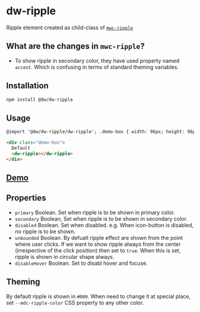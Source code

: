 # dw-ripple

Ripple element created as child-class of [`mwc-ripple`](https://github.com/material-components/material-components-web-components/tree/master/packages/ripple)

## What are the changes in `mwc-ripple`?

- To show ripple in secondary color, they have used property named `accent`. Which is confusing in terms of standard
  theming variables.

## Installation

```html
npm install @dw/dw-ripple
```

## Usage

```html
@import '@dw/dw-ripple/dw-ripple'; .demo-box { width: 96px; height: 96px; border: 1px solid gray; }

<div class="demo-box">
  Default
  <dw-ripple></dw-ripple>
</div>
```

## [Demo](https://dreamworldsolutions.github.io/dw-ripple/demo/index.html)

## Properties

- `primary` Boolean. Set when ripple is to be shown in primary color.
- `secondary` Boolean, Set when ripple is to be shown in secondary color.
- `disabled` Boolean. Set when disabled. e.g. When icon-button is disabled, no ripple is to be shown.
- `unbounded` Boolean. By defualt ripple effect are shown from the point where user clicks. If we want to show ripple
  always from the center (irrespective of the click position) then set to `true`. When this is set, ripple is shown in
  circular shape always.
- `disableHover` Boolean. Set to disabl hover and focuse.

## Theming

By default ripple is shown in `#000`. When need to change it at special place, set `--mdc-ripple-color` CSS property to any other color.
